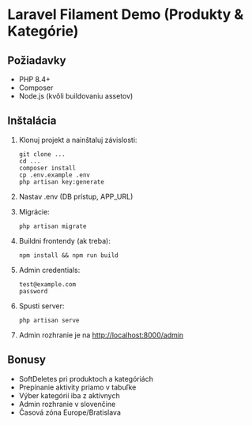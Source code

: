 # Laravel Filament Demo (Produkty & Kategórie)

## Požiadavky

- PHP 8.4+
- Composer
- Node.js (kvôli buildovaniu assetov)

## Inštalácia

1. Klonuj projekt a nainštaluj závislosti:
   ```
   git clone ...
   cd ...
   composer install
   cp .env.example .env
   php artisan key:generate
   ```

2. Nastav .env (DB prístup, APP_URL)

3. Migrácie:
   ```
   php artisan migrate
   ```

4. Buildni frontendy (ak treba):
   ```
   npm install && npm run build
   ```

5. Admin credentials:
   ```
   test@example.com
   password
   ```

6. Spusti server:
   ```
   php artisan serve
   ```

7. Admin rozhranie je na [http://localhost:8000/admin](http://localhost:8000/admin)

## Bonusy

- SoftDeletes pri produktoch a kategóriách
- Prepínanie aktivity priamo v tabuľke
- Výber kategórií iba z aktívnych
- Admin rozhranie v slovenčine
- Časová zóna Europe/Bratislava
